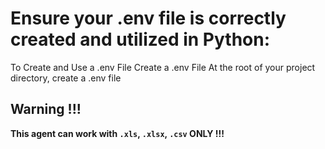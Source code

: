 # Ensure your .env file is correctly created and utilized in Python:

To Create and Use a .env File
Create a .env File
At the root of your project directory, create a .env file

## Warning !!!

**This agent can work with `.xls`, `.xlsx`, `.csv` **ONLY** !!!**

<style>
.warning {
  color: red;
}
</style>
